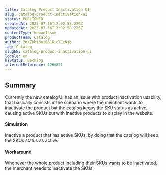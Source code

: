 ```yaml
---
title: Catalog Product Inactivation UI
slug: catalog-product-inactivation-ui
status: PUBLISHED
createdAt: 2025-07-16T12:02:58.226Z
updatedAt: 2025-07-16T12:02:58.226Z
contentType: knownIssue
productTeam: Catalog
author: 2mXZkbi0oi061KicTExNjo
tag: Catalog
slugEN: catalog-product-inactivation-ui
locale: en
kiStatus: Backlog
internalReference: 1260831
---
```


## Summary


Currently the new catalog UI has an issue with product inactivation usability, that basically consists in the scenario where the merchant wants to inactivate the product but the catalog keeps the SKU status as active, causing active SKUs but with inactive products to display in the website.


#### Simulation



Inactive a product that has active SKUs, by doing that the catalog will keep the SKUs status as active.


#### Workaround


Whenever the whole product including their SKUs wants to be inactivated, the merchant needs to inactivate the SKUs



